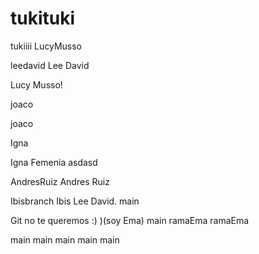 # tukituki
tukiiii
LucyMusso

leedavid
Lee David

Lucy Musso!

joaco

joaco

 Igna


Igna Femenia
asdasd

AndresRuiz
Andres Ruiz



Ibisbranch
Ibis 
Lee David.
main

Git no te queremos :) )(soy Ema)
main
ramaEma
ramaEma


main
main
main
main
main

